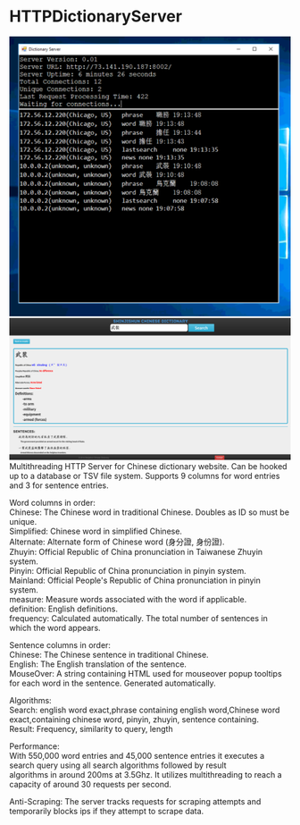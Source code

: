 # HTTPDictionaryServer
![Screenshot](/testscreen.png?raw=true "Optional Title")
![Screenshot](/testscreen2.png?raw=true "Optional Title")
Multithreading HTTP Server for Chinese dictionary website. Can be hooked up to a database or TSV file system. 
Supports 9 columns for word entries and 3 for sentence entries. 

Word columns in order:  
Chinese:  The Chinese word in traditional Chinese. Doubles as ID so must be unique.  
Simplified: Chinese word in simplified Chinese.  
Alternate: Alternate form of Chinese word (身分證, 身份證).  
Zhuyin: Official Republic of China pronunciation in Taiwanese Zhuyin system.  
Pinyin: Official Republic of China pronunciation in pinyin system.  
Mainland: Official People's Republic of China pronunciation in pinyin system.  
measure:  Measure words associated with the word if applicable.  
definition: English definitions.  
frequency: Calculated automatically. The total number of sentences in which the word appears.  
  
Sentence columns in order:  
Chinese: The Chinese sentence in traditional Chinese.  
English: The English translation of the sentence.  
MouseOver: A string containing HTML used for mouseover popup tooltips for each word in the sentence. Generated automatically.  

Algorithms:  
Search: english word exact,phrase containing english word,Chinese word exact,containing chinese word, pinyin, zhuyin, sentence containing.  
Result: Frequency, similarity to query, length  

Performance:  
With 550,000 word entries and 45,000 sentence entries it executes a search query using all search algorithms followed by result  
algorithms in around 200ms at 3.5Ghz. It utilizes multithreading to reach a capacity of around 30 requests per second.  
  
Anti-Scraping:
The server tracks requests for scraping attempts and temporarily blocks ips if they attempt to scrape data.

